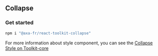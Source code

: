 ## Collapse

### Get started

```sh
npm i "@axa-fr/react-toolkit-collapse"
```

For more information about style component, you can see the [Collapse Style on Toolkit-core ](http://toolkit-intranet-axa.azurewebsites.net/#/collapse)

